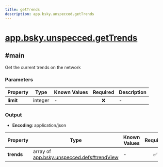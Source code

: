 ```yaml
---
title: getTrends
description: app.bsky.unspecced.getTrends
---
```


# [app.bsky.unspecced.getTrends](https://github.com/myConsciousness/atproto.dart/blob/main/lexicons/app/bsky/unspecced/getTrends.json)

## #main

Get the current trends on the network

### Parameters

| Property | Type | Known Values | Required | Description |
| --- | --- | --- | :---: | --- |
| **limit** | integer | - | ❌ | - |

### Output

- **Encoding**: application/json

| Property | Type | Known Values | Required | Description |
| --- | --- | --- | :---: | --- |
| **trends** | array of [app.bsky.unspecced.defs#trendView](../../../../lexicons/app/bsky/unspecced/defs.md#trendview) | - | ✅ | - |

